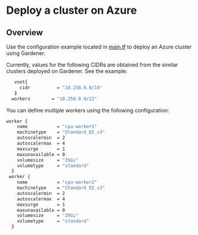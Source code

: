 #  Deploy a cluster on Azure

## Overview
Use the configuration example located in [main.tf](main.tf) to deploy an Azure cluster using Gardener.

Currently, values for the following CIDRs are obtained from the similar clusters deployed on Gardener. See the example:
```bash
   vnet{
     cidr          = "10.250.0.0/16"
   }
  workers        = "10.250.0.0/22"
```

You can define multiple workers using the following configuration:

```bash
worker {
    name           = "cpu-worker1"
    machinetype    = "Standard_D2_v3"
    autoscalermin  = 2
    autoscalermax  = 4
    maxsurge       = 1
    maxunavailable = 0
    volumesize     = "35Gi"
    volumetype     = "standard"
  }
 worker {
    name           = "cpu-worker2"
    machinetype    = "Standard_D2_v3"
    autoscalermin  = 2
    autoscalermax  = 4
    maxsurge       = 1
    maxunavailable = 0
    volumesize     = "20Gi"
    volumetype     = "standard"
  }
```

